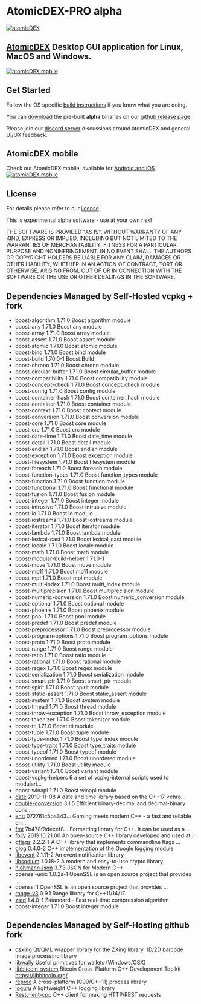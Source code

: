 # AtomicDEX-PRO alpha 

[![atomicDEX](https://i.ibb.co/D5GJLWy/adex.png)](https://atomicdex.io)

## [AtomicDEX](https://atomicdex.io) Desktop GUI application for Linux, MacOS and Windows. 

[![atomicDEX mobile](https://s5.gifyu.com/images/dextop_optimize_bg.gif)](https://atomicdex.io)


## Get Started

Follow the OS specific [build instructions](https://github.com/KomodoPlatform/atomicDEX-Pro/tree/master/ci_tools_atomic_dex#linux-quickstart) if you know what you are doing.

You can [download](https://github.com/KomodoPlatform/atomicDEX-Pro/releases) the pre-built <b>alpha</b> binaries on our [github release page](https://github.com/KomodoPlatform/atomicDEX-Pro/releases).

Please join our [discord server](https://komodoplatform.com/discord) discussions around atomicDEX and general UI/UX feedback.

## AtomicDEX mobile 

Check out AtomicDEX mobile, available for [Android and iOS](https://atomicdex.io) [![atomicDEX mobile](https://s5.gifyu.com/images/atomicdex_animation_small2.gif)](https://atomicdex.io)
## License

For details please refer to our [license](https://github.com/KomodoPlatform/atomicDEX-Pro/blob/master/LICENSE).

This is experimental alpha software - use at your own risk!

THE SOFTWARE IS PROVIDED "AS IS", WITHOUT WARRANTY OF ANY KIND, EXPRESS OR IMPLIED, INCLUDING BUT NOT LIMITED TO THE WARRANTIES OF MERCHANTABILITY, FITNESS FOR A PARTICULAR PURPOSE AND NONINFRINGEMENT. IN NO EVENT SHALL THE AUTHORS OR COPYRIGHT HOLDERS BE LIABLE FOR ANY CLAIM, DAMAGES OR OTHER LIABILITY, WHETHER IN AN ACTION OF CONTRACT, TORT OR OTHERWISE, ARISING FROM, OUT OF OR IN CONNECTION WITH THE SOFTWARE OR THE USE OR OTHER DEALINGS IN THE SOFTWARE.

## Dependencies Managed by Self-Hosted vcpkg + fork

- boost-algorithm                           1.71.0           Boost algorithm module
- boost-any                                 1.71.0           Boost any module
- boost-array                               1.71.0           Boost array module
- boost-assert                              1.71.0           Boost assert module
- boost-atomic                              1.71.0           Boost atomic module
- boost-bind                                1.71.0           Boost bind module
- boost-build                               1.70.0-1         Boost.Build
- boost-chrono                              1.71.0           Boost chrono module
- boost-circular-buffer                     1.71.0           Boost circular_buffer module
- boost-compatibility                       1.71.0           Boost compatibility module
- boost-concept-check                       1.71.0           Boost concept_check module
- boost-config                              1.71.0           Boost config module
- boost-container-hash                      1.71.0           Boost container_hash module
- boost-container                           1.71.0           Boost container module
- boost-context                             1.71.0           Boost context module
- boost-conversion                          1.71.0           Boost conversion module
- boost-core                                1.71.0           Boost core module
- boost-crc                                 1.71.0           Boost crc module
- boost-date-time                           1.71.0           Boost date_time module
- boost-detail                              1.71.0           Boost detail module
- boost-endian                              1.71.0           Boost endian module
- boost-exception                           1.71.0           Boost exception module
- boost-filesystem                          1.71.0           Boost filesystem module
- boost-foreach                             1.71.0           Boost foreach module
- boost-function-types                      1.71.0           Boost function_types module
- boost-function                            1.71.0           Boost function module
- boost-functional                          1.71.0           Boost functional module
- boost-fusion                              1.71.0           Boost fusion module
- boost-integer                             1.71.0           Boost integer module
- boost-intrusive                           1.71.0           Boost intrusive module
- boost-io                                  1.71.0           Boost io module
- boost-iostreams                           1.71.0           Boost iostreams module
- boost-iterator                            1.71.0           Boost iterator module
- boost-lambda                              1.71.0           Boost lambda module
- boost-lexical-cast                        1.71.0           Boost lexical_cast module
- boost-locale                              1.71.0           Boost locale module
- boost-math                                1.71.0           Boost math module
- boost-modular-build-helper                1.71.0-1
- boost-move                                1.71.0           Boost move module
- boost-mp11                                1.71.0           Boost mp11 module
- boost-mpl                                 1.71.0           Boost mpl module
- boost-multi-index                         1.71.0           Boost multi_index module
- boost-multiprecision                      1.71.0           Boost multiprecision module
- boost-numeric-conversion                  1.71.0           Boost numeric_conversion module
- boost-optional                            1.71.0           Boost optional module
- boost-phoenix                             1.71.0           Boost phoenix module
- boost-pool                                1.71.0           Boost pool module
- boost-predef                              1.71.0           Boost predef module
- boost-preprocessor                        1.71.0           Boost preprocessor module
- boost-program-options                     1.71.0           Boost program_options module
- boost-proto                               1.71.0           Boost proto module
- boost-range                               1.71.0           Boost range module
- boost-ratio                               1.71.0           Boost ratio module
- boost-rational                            1.71.0           Boost rational module
- boost-regex                               1.71.0           Boost regex module
- boost-serialization                       1.71.0           Boost serialization module
- boost-smart-ptr                           1.71.0           Boost smart_ptr module
- boost-spirit                              1.71.0           Boost spirit module
- boost-static-assert                       1.71.0           Boost static_assert module
- boost-system                              1.71.0           Boost system module
- boost-thread                              1.71.0           Boost thread module
- boost-throw-exception                     1.71.0           Boost throw_exception module
- boost-tokenizer                           1.71.0           Boost tokenizer module
- boost-tti                                 1.71.0           Boost tti module
- boost-tuple                               1.71.0           Boost tuple module
- boost-type-index                          1.71.0           Boost type_index module
- boost-type-traits                         1.71.0           Boost type_traits module
- boost-typeof                              1.71.0           Boost typeof module
- boost-unordered                           1.71.0           Boost unordered module
- boost-utility                             1.71.0           Boost utility module
- boost-variant                             1.71.0           Boost variant module
- boost-vcpkg-helpers                       6                a set of vcpkg-internal scripts used to modulari...
- boost-winapi                              1.71.0           Boost winapi module
- [date](https://github.com/KomodoPlatform/date)             2019-11-08       A date and time library based on the C++17 <chro...
- [double-conversion](https://github.com/KomodoPlatform/double-conversion)    3.1.5            Efficient binary-decimal and decimal-binary conv...
- [entt](https://github.com/KomodoPlatform/entt)             072761c5ba343... Gaming meets modern C++ - a fast and reliable en...
- [fmt](https://github.com/KomodoPlatform/fmt)               7b478f9decef8... Formatting library for C++. It can be used as a ...
- [folly](https://github.com/KomodoPlatform/folly)           2019.10.21.00    An open-source C++ library developed and used at...
- [gflags](https://github.com/KomodoPlatform/gflags)         2.2.2-1          A C++ library that implements commandline flags ...
- [glog](https://github.com/KomodoPlatform/glog)             0.4.0-2          C++ implementation of the Google logging module
- [libevent](https://github.com/KomodoPlatform/libevent)     2.1.11-2         An event notification library
- [libsodium](https://github.com/KomodoPlatform/libsodium)   1.0.18-2         A modern and easy-to-use crypto library
- [nlohmann-json](https://github.com/KomodoPlatform/json)    3.7.3            JSON for Modern C++
- openssl-unix                              1.0.2s-1         OpenSSL is an open source project that provides ...
- openssl                                   1                OpenSSL is an open source project that provides ...
- [range-v3](https://github.com/KomodoPlatform/range-v3)     0.9.1            Range library for C++11/14/17.
- [zstd](https://github.com/KomodoPlatform/zstd)             1.4.0-1          Zstandard - Fast real-time compression algorithm
- boost-integer                             1.71.0           Boost integer module

## Dependencies Managed by Self-Hosting github fork

- [qsxing](https://github.com/KomodoPlatform/qzxing/archive/master.zip) 
Qt/QML wrapper library for the ZXing library. 1D/2D barcode image processing library
- [libwally](https://github.com/KomodoPlatform/libwally-core) Useful primitives for wallets (Windows/OSX)
- [libbitcoin-system](https://github.com/KomodoPlatform/libbitcoin-system) Bitcoin Cross-Platform C++ Development Toolkit https://libbitcoin.org/
- [reproc](https://github.com/KomodoPlatform/reproc) A cross-platform (C99/C++11) process library
- [loguru](https://github.com/KomodoPlatform/loguru) A lightweight C++ logging library
- [Restclient-cpp](https://github.com/KomodoPlatform/restclient-cpp) C++ client for making HTTP/REST requests
